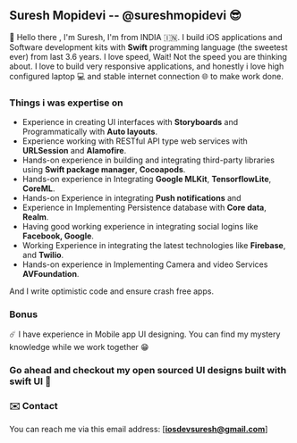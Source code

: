 ## Suresh Mopidevi -- @sureshmopidevi 😎

🌳 Hello there , I'm Suresh, I'm from INDIA 🇮🇳. I build iOS applications and Software development kits with **Swift** programming language (the sweetest ever) from last 3.6 years. I love speed, Wait! Not the speed you are thinking about.  I love to build very responsive applications, and honestly i love high configured laptop 💻 and stable internet connection 🌐 to make work done.

### Things i was expertise on 
- Experience in creating UI interfaces with **Storyboards** and Programmatically with
**Auto layouts**.
- Experience working with RESTful API type web services with **URLSession** and
**Alamofire**.
- Hands-on experience in building and integrating third-party libraries using **Swift
package manager**, **Cocoapods**.
- Hands-on experience in Integrating **Google MLKit**, **TensorflowLite**, **CoreML**.
- Hands-on Experience in integrating **Push notifications** and
- Experience in Implementing Persistence database with **Core data**, **Realm**.
- Having good working experience in integrating social logins like **Facebook, Google**.
- Working Experience in integrating the latest technologies like **Firebase**, and **Twilio**.
- Hands-on experience in Implementing Camera and video Services **AVFoundation**.

And I write optimistic code and ensure crash free apps. 

### Bonus
 ☄️ I have experience in Mobile app UI designing. You can find my mystery knowledge while we work together 😁
  
### Go ahead and checkout my open sourced UI designs built with swift UI 🌝


### ✉️ Contact
You can reach me via this email address: [**iosdevsuresh@gmail.com**]
